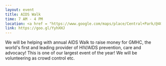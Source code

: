 ```yaml
---
layout: event
title: AIDS Walk
time: 7 AM - 4 PM
location: <a href = "https://www.google.com/maps/place/Central+Park/@40.7828647,-73.9675438,17z/data=!3m1!4b1!4m5!3m4!1s0x89c2589a018531e3:0xb9df1f7387a94119!8m2!3d40.7828647!4d-73.9653551">Central Park</a>, Manhattan
link: https://goo.gl/YyhXHJ
---
```

We will be helping with annual AIDS Walk to raise money for GMHC, the world's first and leading provider of HIV/AIDS prevention, care and advocacy! This is one of our largest event of the year! We will be volunteering as crowd control etc.
